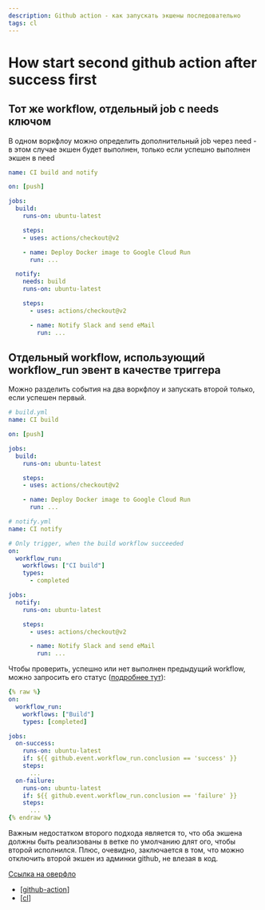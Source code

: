 ```yaml
---
description: Github action - как запускать экшены последовательно
tags: cl
---
```

# How start second github action after success first

## Тот же workflow, отдельный job с needs ключом

В одном воркфлоу можно определить дополнительный job через need - в этом случае экшен будет выполнен, только если успешно выполнен экшен в need

```yml
name: CI build and notify

on: [push]

jobs:
  build:
    runs-on: ubuntu-latest

    steps:
    - uses: actions/checkout@v2

    - name: Deploy Docker image to Google Cloud Run
      run: ...

  notify:
    needs: build
    runs-on: ubuntu-latest

    steps:
      - uses: actions/checkout@v2

      - name: Notify Slack and send eMail
        run: ...
```

## Отдельный workflow, использующий workflow_run эвент в качестве триггера

Можно разделить события на два воркфлоу и запускать второй только, если успешен первый.

```yml
# build.yml
name: CI build

on: [push]

jobs:
  build:
    runs-on: ubuntu-latest

    steps:
    - uses: actions/checkout@v2

    - name: Deploy Docker image to Google Cloud Run
      run: ...
```

```yml
# notify.yml
name: CI notify

# Only trigger, when the build workflow succeeded
on:
  workflow_run:
    workflows: ["CI build"]
    types:
      - completed

jobs:
  notify:
    runs-on: ubuntu-latest

    steps:
      - uses: actions/checkout@v2

      - name: Notify Slack and send eMail
        run: ...
```

Чтобы проверить, успешно или нет выполнен предыдущий workflow, можно запросить его статус ([подробнее тут](https://docs.github.com/en/actions/learn-github-actions/events-that-trigger-workflows#workflow_run)):

```yaml
{% raw %}
on:
  workflow_run:
    workflows: ["Build"]
    types: [completed]

jobs:
  on-success:
    runs-on: ubuntu-latest
    if: ${{ github.event.workflow_run.conclusion == 'success' }}
    steps:
      ...
  on-failure:
    runs-on: ubuntu-latest
    if: ${{ github.event.workflow_run.conclusion == 'failure' }}
    steps:
      ...
{% endraw %}
```

Важным недостатком второго подхода является то, что оба экшена должны быть реализованы в ветке по умолчанию длят ого, чтобы второй исполнился. Плюс, очевидно, заключается в том, что можно отключить второй экшен из админки github, не влезая в код.

[Ссылка на оверфло](https://stackoverflow.com/a/65698892/15966204)

- [[github-action]]
- [[cl]]

[//begin]: # "Autogenerated link references for markdown compatibility"
[github-action]: github-action "Githunb action"
[cl]: cl "Ci - непрервыная интеграция"
[//end]: # "Autogenerated link references"